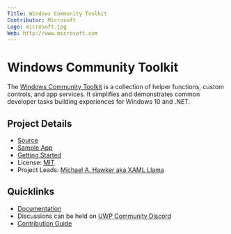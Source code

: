 ```yaml
---
Title: Windows Community Toolkit
Contributor: Microsoft
Logo: microsoft.jpg
Web: http://www.microsoft.com
---
```

# Windows Community Toolkit

The [Windows Community Toolkit](https://aka.ms/windowstoolkit) is a collection of helper functions, custom controls, and app services. It simplifies and demonstrates common developer tasks building experiences for Windows 10 and .NET.

## Project Details

* [Source](https://aka.ms/windowstoolkit)
* [Sample App](https://aka.ms/windowstoolkitapp)
* [Getting Started](https://docs.microsoft.com/windows/communitytoolkit/getting-started)
* License: [MIT](https://github.com/windows-toolkit/WindowsCommunityToolkit/blob/master/license.md)
* Project Leads: [Michael A. Hawker aka XAML Llama](https://twitter.com/XAMLLlama)

## Quicklinks

* [Documentation](https://aka.ms/windowstoolkitdocs)
* Discussions can be held on [UWP Community Discord](https://discord.gg/zBA5aCn)
* [Contribution Guide](https://aka.ms/wct/wiki)

